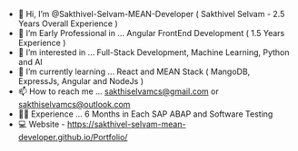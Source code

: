 - 👋 Hi, I’m @Sakthivel-Selvam-MEAN-Developer ( Sakthivel Selvam - 2.5 Years Overall Experience )
- 💞️ I’m Early Professional in ... Angular FrontEnd Development ( 1.5 Years Experience )
- 👀 I’m interested in ... Full-Stack Development, Machine Learning, Python and AI
- 🌱 I’m currently learning ... React and MEAN Stack ( MangoDB, ExpressJs, Angular and NodeJs )
- 📫 How to reach me ... sakthiselvamcs@gmail.com or sakthiselvamcs@outlook.com
- 🧑‍💼 Experience ... 6 Months in Each SAP ABAP and Software Testing
- 💻 Website - https://sakthivel-selvam-mean-developer.github.io/Portfolio/

<!---
Sakthivel-Selvam-MEAN-Developer/Sakthivel-Selvam-MEAN-Developer is a ✨ special ✨ repository because its `README.md` (this file) appears on your GitHub profile.
You can click the Preview link to take a look at your changes.
--->
